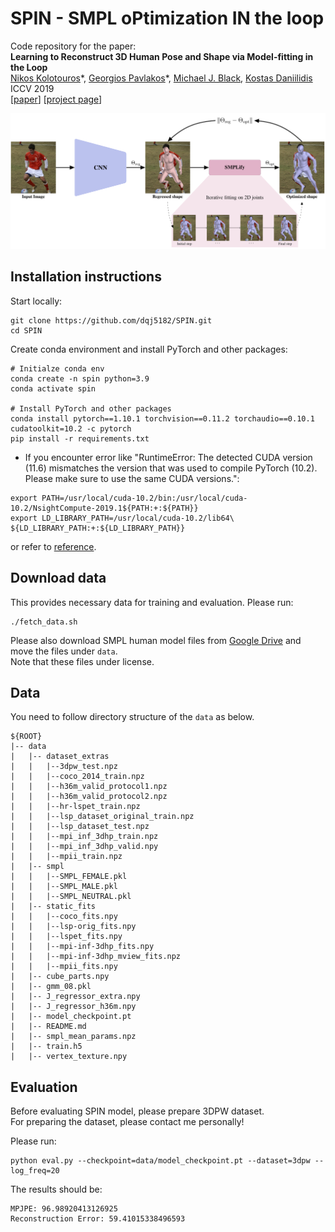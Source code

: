 # SPIN - SMPL oPtimization IN the loop
Code repository for the paper:  
**Learning to Reconstruct 3D Human Pose and Shape via Model-fitting in the Loop**  
[Nikos Kolotouros](https://www.nikoskolot.com/)\*, [Georgios Pavlakos](https://geopavlakos.github.io/)\*, [Michael J. Black](https://ps.is.mpg.de/~black), [Kostas Daniilidis](http://www.cis.upenn.edu/~kostas/)  
ICCV 2019  
[[paper](https://openaccess.thecvf.com/content_ICCV_2019/papers/Kolotouros_Learning_to_Reconstruct_3D_Human_Pose_and_Shape_via_Model-Fitting_ICCV_2019_paper.pdf)] [[project page](https://www.nikoskolot.com/projects/spin/)]

![teaser](assets/teaser.png)


## Installation instructions
Start locally:
```
git clone https://github.com/dqj5182/SPIN.git
cd SPIN
```

Create conda environment and install PyTorch and other packages:
```
# Initialze conda env
conda create -n spin python=3.9
conda activate spin

# Install PyTorch and other packages
conda install pytorch==1.10.1 torchvision==0.11.2 torchaudio==0.10.1 cudatoolkit=10.2 -c pytorch
pip install -r requirements.txt
```

* If you encounter error like "RuntimeError: The detected CUDA version (11.6) mismatches the version that was used to compile PyTorch (10.2). Please make sure to use the same CUDA versions.":
```
export PATH=/usr/local/cuda-10.2/bin:/usr/local/cuda-10.2/NsightCompute-2019.1${PATH:+:${PATH}}
export LD_LIBRARY_PATH=/usr/local/cuda-10.2/lib64\ ${LD_LIBRARY_PATH:+:${LD_LIBRARY_PATH}}
```
or refer to [reference](https://stackoverflow.com/questions/53422407/different-cuda-versions-shown-by-nvcc-and-nvidia-smi).

## Download data
This provides necessary data for training and evaluation. Please run:
```
./fetch_data.sh
```

Please also download SMPL human model files from [Google Drive](https://drive.google.com/drive/folders/1A7c0LsiHo4vznIajx3lCfLGEKHEXDEcD?usp=sharing) and move the files under `data`. </br>
Note that these files under license.

## Data
You need to follow directory structure of the `data` as below.
```
${ROOT} 
|-- data  
|   |-- dataset_extras
|   |   |--3dpw_test.npz
|   |   |--coco_2014_train.npz
|   |   |--h36m_valid_protocol1.npz
|   |   |--h36m_valid_protocol2.npz
|   |   |--hr-lspet_train.npz
|   |   |--lsp_dataset_original_train.npz
|   |   |--lsp_dataset_test.npz
|   |   |--mpi_inf_3dhp_train.npz
|   |   |--mpi_inf_3dhp_valid.npy
|   |   |--mpii_train.npz
|   |-- smpl
|   |   |--SMPL_FEMALE.pkl
|   |   |--SMPL_MALE.pkl
|   |   |--SMPL_NEUTRAL.pkl
|   |-- static_fits
|   |   |--coco_fits.npy
|   |   |--lsp-orig_fits.npy
|   |   |--lspet_fits.npy
|   |   |--mpi-inf-3dhp_fits.npy
|   |   |--mpi-inf-3dhp_mview_fits.npz
|   |   |--mpii_fits.npy
|   |-- cube_parts.npy
|   |-- gmm_08.pkl
|   |-- J_regressor_extra.npy
|   |-- J_regressor_h36m.npy
|   |-- model_checkpoint.pt
|   |-- README.md
|   |-- smpl_mean_params.npz
|   |-- train.h5
|   |-- vertex_texture.npy
```

## Evaluation
Before evaluating SPIN model, please prepare 3DPW dataset. </br>
For preparing the dataset, please contact me personally!
</br>


Please run:
```
python eval.py --checkpoint=data/model_checkpoint.pt --dataset=3dpw --log_freq=20
```
The results should be:
```
MPJPE: 96.98920413126925
Reconstruction Error: 59.41015338496593
```